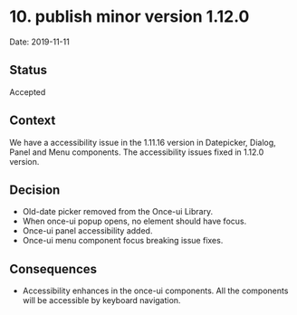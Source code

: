 # 10. publish minor version 1.12.0

Date: 2019-11-11

## Status

Accepted

## Context

We have a accessibility issue in the 1.11.16 version in Datepicker, Dialog, Panel and Menu components. The accessibility issues fixed in 1.12.0 version.

## Decision

- Old-date picker removed from the Once-ui Library.
- When once-ui popup opens, no element should have focus.
- Once-ui panel accessibility added.
- Once-ui menu component focus breaking issue fixes.

## Consequences

- Accessibility enhances in the once-ui components. All the components will be accessible by keyboard navigation.
